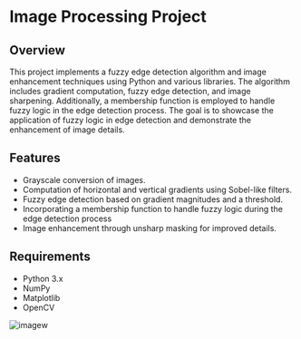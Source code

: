 # Image Processing Project

## Overview

This project implements a fuzzy edge detection algorithm and image enhancement techniques using Python and various libraries. The algorithm includes gradient computation, fuzzy edge detection, and image sharpening. Additionally, a membership function is employed to handle fuzzy logic in the edge detection process. The goal is to showcase the application of fuzzy logic in edge detection and demonstrate the enhancement of image details.

## Features

- Grayscale conversion of images.
- Computation of horizontal and vertical gradients using Sobel-like filters.
- Fuzzy edge detection based on gradient magnitudes and a threshold.
- Incorporating a membership function to handle fuzzy logic during the edge detection process
- Image enhancement through unsharp masking for improved details.

## Requirements

- Python 3.x
- NumPy
- Matplotlib
- OpenCV

![image](https://github.com/ankita2601/Image-and-Video-Processing/assets/119096924/fd391380-3d72-4492-843a-76d5e4f982bd)w
